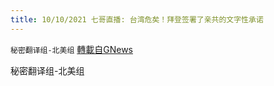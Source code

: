```yaml
---
title: 10/10/2021 七哥直播: 台湾危矣！拜登签署了亲共的文字性承诺
---
```

`秘密翻译组-北美组` [轉載自GNews](https://gnews.org/zh-hans/1586029/)

秘密翻译组-北美组
